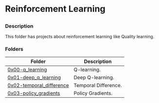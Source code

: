 # Reinforcement Learning

##

### Description

This folder has projects about reinforcement learning like Quality learning.

### Folders

| Folder | Description |
| ------ | ------ |
| [0x00-q_learning](0x00-q_learning) | Q-learning. |
| [0x01-deep_q_learning](0x01-deep_q_learning) | Deep Q-learning. |
| [0x02-temporal_difference](0x02-temporal_difference) | Temporal Difference. |
| [0x03-policy_gradients](0x03-policy_gradients) | Policy Gradients. |
